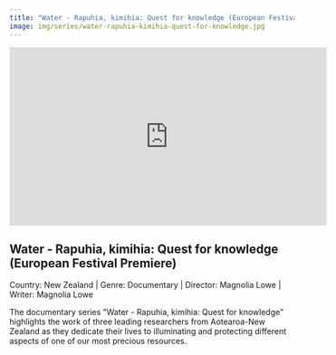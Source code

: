 ```yaml
---
title: "Water - Rapuhia, kimihia: Quest for knowledge (European Festival Premiere)"
image: img/series/water-rapuhia-kimihia-quest-for-knowledge.jpg
---
```

<iframe width="560" height="315" src="https://youtube.com/watch?v=PuaME3TLetk" frameborder="0" allow="accelerometer; autoplay; encrypted-media; gyroscope; picture-in-picture" allowfullscreen></iframe>

## Water - Rapuhia, kimihia: Quest for knowledge (European Festival Premiere)
Country: New Zealand | Genre: Documentary | Director: Magnolia Lowe | Writer: Magnolia Lowe 

The documentary series "Water - Rapuhia, kimihia: Quest for knowledge" highlights the work of three leading researchers from Aotearoa-New Zealand as they dedicate their lives to illuminating and protecting different aspects of one of our most precious resources.